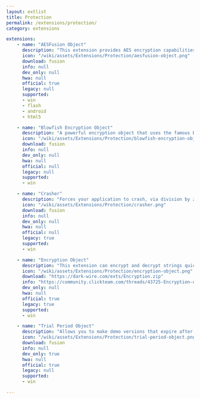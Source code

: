 ```yaml
---
layout: extlist
title: Protection
permalink: /extensions/protection/
category: extensions

extensions:
    - name: "AESFusion Object"
      description: "This extension provides AES encryption capabilities to CF2.5 applications"
      icon: "/wiki/assets/Extensions/Protection/aesfusion-object.png"
      download: fusion
      info: null
      dev_only: null
      hwa: null
      official: true
      legacy: null
      supported:
      - win
      - flash
      - android
      - html5

    - name: "Blowfish Encryption Object"
      description: "A powerful encryption object that uses the famous Blowfish encryption algorithm to encrypt strings as well as files."
      icon: "/wiki/assets/Extensions/Protection/blowfish-encryption-object.png"
      download: fusion
      info: null
      dev_only: null
      hwa: null
      official: null
      legacy: null
      supported:
      - win

    - name: "Crasher"
      description: "Forces your application to crash, via division by zero. Superceded by DebugObject."
      icon: "/wiki/assets/Extensions/Protection/crasher.png"
      download: fusion
      info: null
      dev_only: null
      hwa: null
      official: null
      legacy: true
      supported:
      - win

    - name: "Encryption Object"
      description: "This extension can encrypt and decrypt strings quickly and simply, and also works in Vitalize! applications. Superceded by the AESFusion Object."
      icon: "/wiki/assets/Extensions/Protection/encryption-object.png"
      download: "https://dark-wire.com/exts/Encryption.zip"
      info: "https://community.clickteam.com/threads/43725-Encryption-object"
      dev_only: null
      hwa: null
      official: true
      legacy: true
      supported:
      - win

    - name: "Trial Period Object"
      description: "Allows you to make demo versions that expire after a given time."
      icon: "/wiki/assets/Extensions/Protection/trial-period-object.png"
      download: fusion
      info: null
      dev_only: true
      hwa: null
      official: true
      legacy: null
      supported:
      - win

---
```

